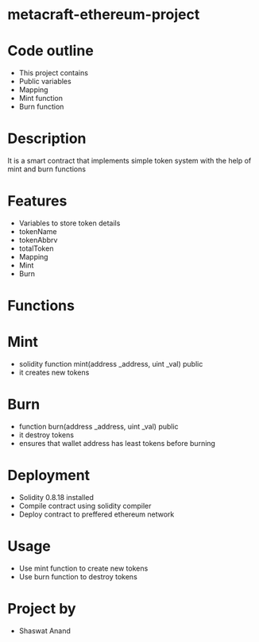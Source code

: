 # metacraft-ethereum-project

# Code outline
- This project contains
-  Public variables
-  Mapping
-  Mint function
-  Burn function

# Description
It is a smart contract that implements simple token system with the help of mint and burn functions

# Features
- Variables to store token details
- tokenName
- tokenAbbrv
- totalToken
- Mapping
- Mint
- Burn


# Functions
# Mint
- solidity function mint(address _address, uint _val) public
- it creates new tokens

# Burn
- function burn(address _address, uint _val) public
- it destroy tokens
- ensures that wallet address has least tokens before burning

# Deployment
- Solidity 0.8.18 installed
- Compile contract using solidity compiler
- Deploy contract to preffered ethereum network

# Usage
- Use mint function to create new tokens
- Use burn function to destroy tokens 

# Project by
- Shaswat Anand
